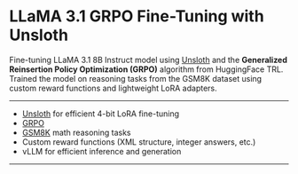 # LLaMA 3.1 GRPO Fine-Tuning with Unsloth

Fine-tuning LLaMA 3.1 8B Instruct model using [Unsloth](https://github.com/unslothai/unsloth) and the **Generalized Reinsertion Policy Optimization (GRPO)** algorithm from HuggingFace TRL.
Trained the model on reasoning tasks from the GSM8K dataset using custom reward functions and lightweight LoRA adapters.

---

- [Unsloth](https://github.com/unslothai/unsloth) for efficient 4-bit LoRA fine-tuning
-  [GRPO](https://arxiv.org/pdf/2402.03300)
- [GSM8K](https://huggingface.co/datasets/openai/gsm8k) math reasoning tasks
- Custom reward functions (XML structure, integer answers, etc.) 
- vLLM for efficient inference and generation

---